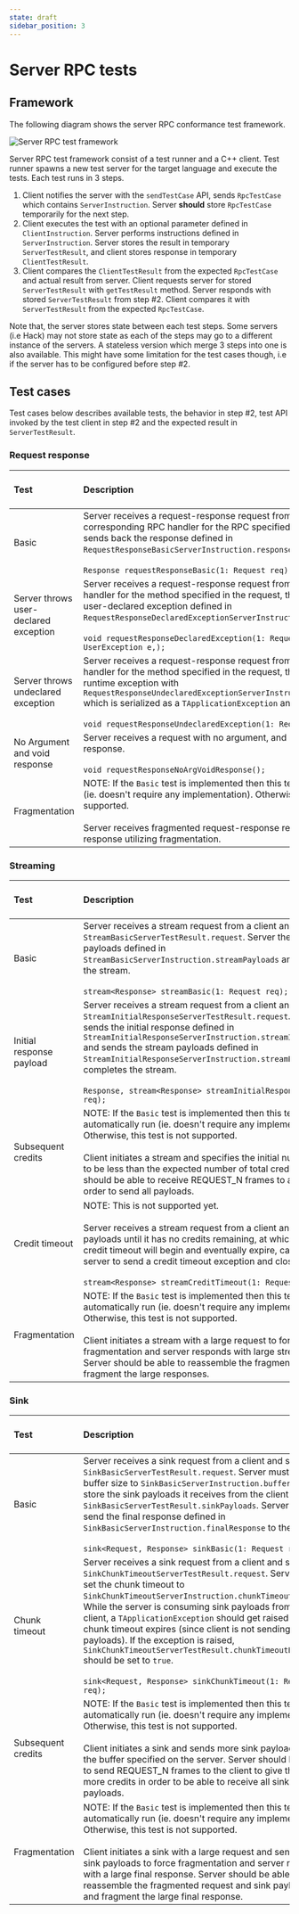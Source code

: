 ```yaml
---
state: draft
sidebar_position: 3
---
```

# Server RPC tests
## Framework
The following diagram shows the server RPC conformance test framework.

![Server RPC test framework](server-rpc-test.png)

Server RPC test framework consist of a test runner and a C++ client. Test runner spawns a new test server for the target language and execute the tests. Each test runs in 3 steps.

1. Client notifies the server with the `sendTestCase` API, sends `RpcTestCase` which contains `ServerInstruction`. Server **should** store `RpcTestCase` temporarily for the next step.
2. Client executes the test with an optional parameter defined in `ClientInstruction`. Server performs instructions defined in `ServerInstruction`. Server stores the result in temporary `ServerTestResult`, and client stores response in temporary `ClientTestResult`.
3. Client compares the `ClientTestResult` from the expected `RpcTestCase` and actual result from server. Client requests server for stored `ServerTestResult` with `getTestResult` method. Server responds with stored `ServerTestResult` from step #2. Client compares it with `ServerTestResult` from the expected `RpcTestCase`.

Note that, the server stores state between each test steps. Some servers (i.e Hack) may not store state as each of the steps may go to a different instance of the servers. A stateless version which merge 3 steps into one is also available. This might have some limitation for the test cases though, i.e if the server has to be configured before step #2.

## Test cases
Test cases below describes available tests, the behavior in step #2, test API invoked by the test client in step #2 and the expected result in `ServerTestResult`.

### Request response

| Test | Description | Expected result in ServerTestResult |
| :--- | :----------- | :---|
| Basic | Server receives a request-response request from a client and runs the corresponding RPC handler for the RPC specified in the request and sends back the response defined in `RequestResponseBasicServerInstruction.response`.<br/><br/> `Response requestResponseBasic(1: Request req);` | Initial request |
| Server throws user-declared exception | Server receives a request-response request from a client, runs the RPC handler for the method specified in the request, the handler throws a user-declared exception defined in `RequestResponseDeclaredExceptionServerInstruction.userException`.<br/><br/> `void requestResponseDeclaredException(1: Request req) throws (1: UserException e,);` | Initial request |
| Server throws undeclared exception | Server receives a request-response request from a client, runs the RPC handler for the method specified in the request, the handler throws a runtime exception with `RequestResponseUndeclaredExceptionServerInstruction.exceptionMessage` which is serialized as a `TApplicationException` and sent to the client.<br/><br/> `void requestResponseUndeclaredException(1: Request req);` | Initial request |
| No Argument and void response | Server receives a request with no argument, and response with a void response.<br/><br/> `void requestResponseNoArgVoidResponse();` | |
| Fragmentation | NOTE: If the `Basic` test is implemented then this test will automatically run (ie. doesn't require any implementation). Otherwise, this test is not supported. <br/><br/> Server receives fragmented request-response request and sends a large response utilizing fragmentation. | Initial request |

### Streaming

| Test | Description | Expected result in ServerTestResult |
| :--- | :----------- | :---|
| Basic | Server receives a stream request from a client and stores it in `StreamBasicServerTestResult.request`. Server then sends stream payloads defined in `StreamBasicServerInstruction.streamPayloads` and completes the stream.<br/><br/> `stream<Response> streamBasic(1: Request req);`| Initial request |
| Initial response payload | Server receives a stream request from a client and stores it in `StreamInitialResponseServerTestResult.request`. Server then sends the initial response defined in `StreamInitialResponseServerInstruction.streamInitialResponse` and sends the stream payloads defined in `StreamInitialResponseServerInstruction.streamPayloads` and completes the stream.<br/><br/> `Response, stream<Response> streamInitialResponse(1: Request req);` | Initial request |
| Subsequent credits | NOTE: If the `Basic` test is implemented then this test will automatically run (ie. doesn't require any implementation). Otherwise, this test is not supported. <br/><br/> Client initiates a stream and specifies the initial number of credits to be less than the expected number of total credits. Server should be able to receive REQUEST_N frames to add credits in order to send all payloads.  | Initial request |
| Credit timeout | NOTE: This is not supported yet. <br/><br/> Server receives a stream request from a client and sends payloads until it has no credits remaining, at which point the credit timeout will begin and eventually expire, causing the server to send a credit timeout exception and closing the stream.<br/><br/> `stream<Response> streamCreditTimeout(1: Request req);` | Initial request |
| Fragmentation | NOTE: If the `Basic` test is implemented then this test will automatically run (ie. doesn't require any implementation). Otherwise, this test is not supported. <br/><br/> Client initiates a stream with a large request to force fragmentation and server responds with large stream payloads. Server should be able to reassemble the fragmented request and fragment the large responses. | Initial request |

### Sink

| Test | Description | Expected result in ServerTestResult |
| :--- | :----------- | :---|
| Basic | Server receives a sink request from a client and stores it in `SinkBasicServerTestResult.request`. Server must set the buffer size to `SinkBasicServerInstruction.bufferSize` and store the sink payloads it receives from the client in `SinkBasicServerTestResult.sinkPayloads`. Server must send the final response defined in `SinkBasicServerInstruction.finalResponse` to the client.<br/><br/> `sink<Request, Response> sinkBasic(1: Request req);` | Initial request and received payloads |
| Chunk timeout | Server receives a sink request from a client and stores it in `SinkChunkTimeoutServerTestResult.request`. Server must set the chunk timeout to `SinkChunkTimeoutServerInstruction.chunkTimeoutMs`. While the server is consuming sink payloads from the client, a `TApplicationException` should get raised after the chunk timeout expires (since client is not sending any payloads). If the exception is raised, `SinkChunkTimeoutServerTestResult.chunkTimeoutException` should be set to `true`. <br/><br/> `sink<Request, Response> sinkChunkTimeout(1: Request req);` | Initial request, received payloads and chunk timeout flag |
| Subsequent credits | NOTE: If the `Basic` test is implemented then this test will automatically run (ie. doesn't require any implementation). Otherwise, this test is not supported. <br/><br/> Client initiates a sink and sends more sink payloads than the buffer specified on the server. Server should be able to send REQUEST_N frames to the client to give the client more credits in order to be able to receive all sink payloads.  | Initial request and received payloads |
| Fragmentation | NOTE: If the `Basic` test is implemented then this test will automatically run (ie. doesn't require any implementation). Otherwise, this test is not supported. <br/><br/> Client initiates a sink with a large request and sends large sink payloads to force fragmentation and server responds with a large final response. Server should be able to reassemble the fragmented request and sink payloads and fragment the large final response. | Initial request and received payloads |
